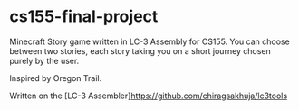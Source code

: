 # cs155-final-project

Minecraft Story game written in LC-3 Assembly for CS155. You can choose between two stories, each story taking you on a short journey chosen purely by the user.

Inspired by Oregon Trail.

Written on the [LC-3 Assembler]<https://github.com/chiragsakhuja/lc3tools>

